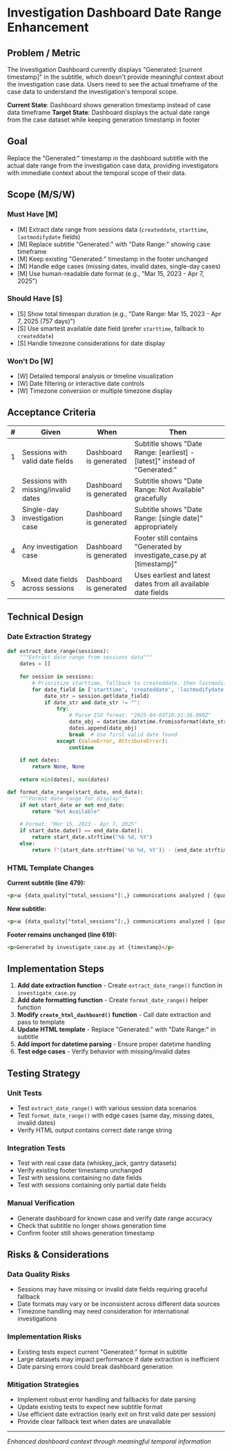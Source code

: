 # Investigation Dashboard Date Range Enhancement

## Problem / Metric

The Investigation Dashboard currently displays "Generated: [current timestamp]" in the subtitle, which doesn't provide meaningful context about the investigation case data. Users need to see the actual timeframe of the case data to understand the investigation's temporal scope.

**Current State**: Dashboard shows generation timestamp instead of case data timeframe
**Target State**: Dashboard displays the actual date range from the case dataset while keeping generation timestamp in footer

## Goal

Replace the "Generated:" timestamp in the dashboard subtitle with the actual date range from the investigation case data, providing investigators with immediate context about the temporal scope of their data.

## Scope (M/S/W)

### Must Have [M]
- [M] Extract date range from sessions data (`createddate`, `starttime`, `lastmodifydate` fields)
- [M] Replace subtitle "Generated:" with "Date Range:" showing case timeframe
- [M] Keep existing "Generated:" timestamp in the footer unchanged
- [M] Handle edge cases (missing dates, invalid dates, single-day cases)
- [M] Use human-readable date format (e.g., "Mar 15, 2023 - Apr 7, 2025")

### Should Have [S]
- [S] Show total timespan duration (e.g., "Date Range: Mar 15, 2023 - Apr 7, 2025 (757 days)")
- [S] Use smartest available date field (prefer `starttime`, fallback to `createddate`)
- [S] Handle timezone considerations for date display

### Won't Do [W]
- [W] Detailed temporal analysis or timeline visualization
- [W] Date filtering or interactive date controls
- [W] Timezone conversion or multiple timezone display

## Acceptance Criteria

| # | Given | When | Then |
|---|-------|------|------|
| 1 | Sessions with valid date fields | Dashboard is generated | Subtitle shows "Date Range: [earliest] - [latest]" instead of "Generated:" |
| 2 | Sessions with missing/invalid dates | Dashboard is generated | Subtitle shows "Date Range: Not Available" gracefully |
| 3 | Single-day investigation case | Dashboard is generated | Subtitle shows "Date Range: [single date]" appropriately |
| 4 | Any investigation case | Dashboard is generated | Footer still contains "Generated by investigate_case.py at [timestamp]" |
| 5 | Mixed date fields across sessions | Dashboard is generated | Uses earliest and latest dates from all available date fields |

## Technical Design

### Date Extraction Strategy

```python
def extract_date_range(sessions):
    """Extract date range from sessions data"""
    dates = []
    
    for session in sessions:
        # Prioritize starttime, fallback to createddate, then lastmodifydate
        for date_field in ['starttime', 'createddate', 'lastmodifydate']:
            date_str = session.get(date_field)
            if date_str and date_str != "":
                try:
                    # Parse ISO format: "2025-04-03T18:31:36.090Z"
                    date_obj = datetime.datetime.fromisoformat(date_str.replace('Z', '+00:00'))
                    dates.append(date_obj)
                    break  # Use first valid date found
                except (ValueError, AttributeError):
                    continue
    
    if not dates:
        return None, None
    
    return min(dates), max(dates)

def format_date_range(start_date, end_date):
    """Format date range for display"""
    if not start_date or not end_date:
        return "Not Available"
    
    # Format: "Mar 15, 2023 - Apr 7, 2025"
    if start_date.date() == end_date.date():
        return start_date.strftime("%b %d, %Y")
    else:
        return f"{start_date.strftime('%b %d, %Y')} - {end_date.strftime('%b %d, %Y')}"
```

### HTML Template Changes

**Current subtitle (line 479):**
```html
<p>📊 {data_quality["total_sessions"]:,} communications analyzed | {quality_score:.0f}% data quality | Generated: {timestamp}</p>
```

**New subtitle:**
```html
<p>📊 {data_quality["total_sessions"]:,} communications analyzed | {quality_score:.0f}% data quality | Date Range: {date_range}</p>
```

**Footer remains unchanged (line 619):**
```html
<p>Generated by investigate_case.py at {timestamp}</p>
```

## Implementation Steps

1. **Add date extraction function** - Create `extract_date_range()` function in `investigate_case.py`
2. **Add date formatting function** - Create `format_date_range()` helper function
3. **Modify `create_html_dashboard()` function** - Call date extraction and pass to template
4. **Update HTML template** - Replace "Generated:" with "Date Range:" in subtitle
5. **Add import for datetime parsing** - Ensure proper datetime handling
6. **Test edge cases** - Verify behavior with missing/invalid dates

## Testing Strategy

### Unit Tests
- Test `extract_date_range()` with various session data scenarios
- Test `format_date_range()` with edge cases (same day, missing dates, invalid dates)
- Verify HTML output contains correct date range string

### Integration Tests  
- Test with real case data (whiskey_jack, gantry datasets)
- Verify existing footer timestamp unchanged
- Test with sessions containing no date fields
- Test with sessions containing only partial date fields

### Manual Verification
- Generate dashboard for known case and verify date range accuracy
- Check that subtitle no longer shows generation time
- Confirm footer still shows generation timestamp

## Risks & Considerations

### Data Quality Risks
- Sessions may have missing or invalid date fields requiring graceful fallback
- Date formats may vary or be inconsistent across different data sources
- Timezone handling may need consideration for international investigations

### Implementation Risks
- Existing tests expect current "Generated:" format in subtitle
- Large datasets may impact performance if date extraction is inefficient
- Date parsing errors could break dashboard generation

### Mitigation Strategies
- Implement robust error handling and fallbacks for date parsing
- Update existing tests to expect new subtitle format
- Use efficient date extraction (early exit on first valid date per session)
- Provide clear fallback text when dates are unavailable

---

*Enhanced dashboard context through meaningful temporal information*